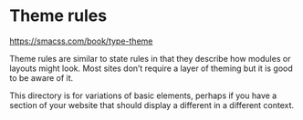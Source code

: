Theme rules
===================================

https://smacss.com/book/type-theme

Theme rules are similar to state rules in that they describe how modules or
layouts might look. Most sites don’t require a layer of theming but it is good
to be aware of it.

This directory is for variations of basic elements, perhaps if you have a
section of your website that should display a different in a different context.